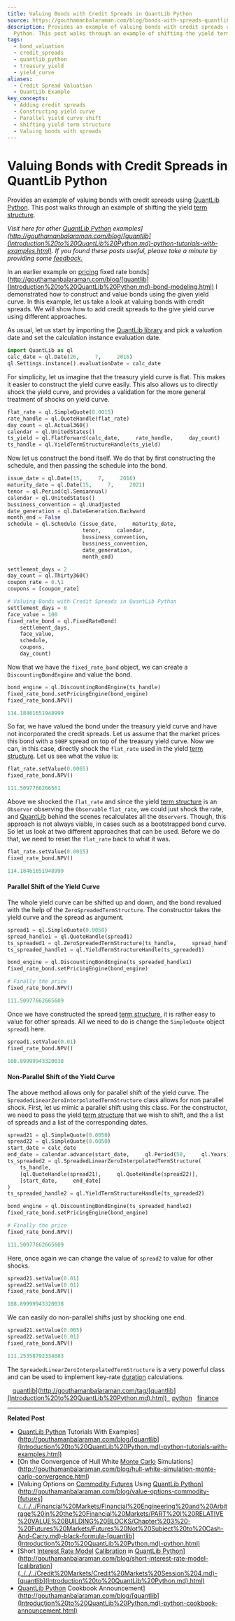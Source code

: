 ```yaml
---
title: Valuing Bonds with Credit Spreads in QuantLib Python
source: https://gouthamanbalaraman.com/blog/bonds-with-spreads-quantlib-python.html
description: Provides an example of valuing bonds with credit spreads using QuantLib
  Python. This post walks through an example of shifting the yield term structure.
tags:
  - bond_valuation
  - credit_spreads
  - quantlib_python
  - treasury_yield
  - yield_curve
aliases:
  - Credit Spread Valuation
  - QuantLib Example
key_concepts:
  - Adding credit spreads
  - Constructing yield curve
  - Parallel yield curve shift
  - Shifting yield term structure
  - Valuing bonds with spreads
---
```


# Valuing Bonds with Credit Spreads in QuantLib Python

Provides an example of valuing bonds with credit spreads using [QuantLib Python](Valuing%20Callable%20Bonds%20Using%20QuantLib%20Python.md). This post walks through an example of shifting the yield [term structure](../../../Financial%20Markets/Fixed%20Income%20Securities%20Tools%20for%20Today's%20Markets/Chapter%209/The%20Vasicek%20Model.md).

*Visit here for other [QuantLib Python]([Valuing%20Callable%20Bonds%20Using%20QuantLib%20Python) examples](http://gouthamanbalaraman.com/blog/[quantlib](Introduction%20to%20QuantLib%20Python.md)-python-tutorials-with-examples.html). If you found these posts useful,  please take a minute by providing some [feedback.](https://docs.google.com/forms/d/e/1FAIpQLSdFdJ768HKmIyJmaVRHBUJNY5NyQl6vr0GZvSkx-bUfIloNZA/viewform)*

In an earlier example on [pricing]([Arbitrage%20Pricing%20of%20Derivatives) fixed rate bonds](http://gouthamanbalaraman.com/blog/[quantlib](Introduction%20to%20QuantLib%20Python.md)-bond-modeling.html) I demonstrated how to construct and value bonds using the given yield curve. In this example,  let us take a look at valuing bonds with credit spreads. We will show how to add credit spreads to the give yield curve using different approaches.

As usual,  let us start by importing the [QuantLib library](../../../Credit%20Markets/Credit%20Market%20PSETS/Basic%20Usage%20of%20QuantLib%20analytics%20library.md) and pick a valuation date and set the calculation instance evaluation date.
```python
import QuantLib as ql
calc_date = ql.Date(26,     7,     2016)
ql.Settings.instance().evaluationDate = calc_date
```

For simplicity,  let us imagine that the treasury yield curve is flat. This makes it easier to construct the yield curve easily. This also allows us to directly shock the yield curve,  and provides a validation for the more general treatment of shocks on yield curve.
```python
flat_rate = ql.SimpleQuote(0.0015)
rate_handle = ql.QuoteHandle(flat_rate)
day_count = ql.Actual360()
calendar = ql.UnitedStates()
ts_yield = ql.FlatForward(calc_date,     rate_handle,     day_count)
ts_handle = ql.YieldTermStructureHandle(ts_yield)
```

Now let us construct the bond itself. We do that by first constructing the schedule,  and then passing the schedule into the bond.
```python
issue_date = ql.Date(15,     7,     2016)
maturity_date = ql.Date(15,     7,     2021)
tenor = ql.Period(ql.Semiannual)
calendar = ql.UnitedStates()
bussiness_convention = ql.Unadjusted
date_generation = ql.DateGeneration.Backward
month_end = False
schedule = ql.Schedule (issue_date,     maturity_date,     
                        tenor,     calendar,     
                        bussiness_convention,    
                        bussiness_convention,     
                        date_generation,     
                        month_end)
```
```python
settlement_days = 2
day_count = ql.Thirty360()
coupon_rate = 0.\1
coupons = [coupon_rate]

# Valuing Bonds with Credit Spreads in QuantLib Python
settlement_days = 0
face_value = 100
fixed_rate_bond = ql.FixedRateBond(
    settlement_days,     
    face_value,     
    schedule,     
    coupons,     
    day_count)
```

Now that we have the `fixed_rate_bond` object,  we can create a `DiscountingBondEngine` and value the bond.
```python
bond_engine = ql.DiscountingBondEngine(ts_handle)
fixed_rate_bond.setPricingEngine(bond_engine)
fixed_rate_bond.NPV()
```
```python
114.18461651948999
```

So far,  we have valued the bond under the treasury yield curve and have not incorporated the credit spreads. Let us assume that the market prices this bond with a `50BP` spread on top of the treasury yield curve. Now we can,  in this case,  directly shock the `flat_rate` used in the yield [term structure](../../../Financial%20Markets/Fixed%20Income%20Securities%20Tools%20for%20Today's%20Markets/Chapter%209/The%20Vasicek%20Model.md). Let us see what the value is:
```python
flat_rate.setValue(0.0065)
fixed_rate_bond.NPV()
```
```python
111.5097766266561
```

Above we shocked the `flat_rate` and since the yield [term structure](../../../Financial%20Markets/Fixed%20Income%20Securities%20Tools%20for%20Today's%20Markets/Chapter%209/The%20Vasicek%20Model.md) is an `Observer` observing the `Observable` `flat_rate`,  we could just shock the rate,  and [QuantLib](Introduction%20to%20QuantLib%20Python.md) behind the scenes recalculates all the `Observer`s. Though,  this approach is not always viable,  in cases such as a bootstrapped bond curve. So let us look at two different approaches that can be used. Before we do that,  we need to reset the `flat_rate` back to what it was.
```python
flat_rate.setValue(0.0015)
fixed_rate_bond.NPV()
```
```python
114.18461651948999
```

#### Parallel Shift of the Yield Curve

The whole yield curve can be shifted up and down,  and the bond revalued with the help of the `ZeroSpreadedTermStructure`. The constructor takes the yield curve and the spread as argument.
```python
spread1 = ql.SimpleQuote(0.0050)
spread_handle1 = ql.QuoteHandle(spread1)
ts_spreaded1 = ql.ZeroSpreadedTermStructure(ts_handle,     spread_handle1)
ts_spreaded_handle1 = ql.YieldTermStructureHandle(ts_spreaded1)

bond_engine = ql.DiscountingBondEngine(ts_spreaded_handle1)
fixed_rate_bond.setPricingEngine(bond_engine)

# Finally the price
fixed_rate_bond.NPV()
```
```python
111.50977662665609
```

Once we have constructed the spread [term structure](../../../Financial%20Markets/Fixed%20Income%20Securities%20Tools%20for%20Today's%20Markets/Chapter%209/The%20Vasicek%20Model.md),  it is rather easy to value for other spreads. All we need to do is change the `SimpleQuote` object `spread1` here.
```python
spread1.setValue(0.01)
fixed_rate_bond.NPV()
```
```python
108.89999943320038
```

#### Non-Parallel Shift of the Yield Curve

The above method allows only for parallel shift of the yield curve. The `SpreadedLinearZeroInterpolatedTermStructure` class allows for non parallel shock. First,  let us mimic a parallel shift using this class. For the constructor,  we need to pass the yield [term structure](../../../Financial%20Markets/Fixed%20Income%20Securities%20Tools%20for%20Today's%20Markets/Chapter%209/The%20Vasicek%20Model.md) that we wish to shift,  and the a list of spreads and a list of the corresponding dates.
```python
spread21 = ql.SimpleQuote(0.0050)
spread22 = ql.SimpleQuote(0.0050)
start_date = calc_date
end_date = calendar.advance(start_date,     ql.Period(50,     ql.Years))
ts_spreaded2 = ql.SpreadedLinearZeroInterpolatedTermStructure(
    ts_handle,    
    [ql.QuoteHandle(spread21),     ql.QuoteHandle(spread22)],    
    [start_date,     end_date]
)
ts_spreaded_handle2 = ql.YieldTermStructureHandle(ts_spreaded2)

bond_engine = ql.DiscountingBondEngine(ts_spreaded_handle2)
fixed_rate_bond.setPricingEngine(bond_engine)

# Finally the price
fixed_rate_bond.NPV()
```
```python
111.50977662665609
```

Here,  once again we can change the value of `spread2` to value for other shocks.
```python
spread21.setValue(0.01)
spread22.setValue(0.01)
fixed_rate_bond.NPV()
```
```python
108.89999943320038
```

We can easily do non-parallel shifts just by shocking one end.
```python
spread21.setValue(0.005)
spread22.setValue(0.01)
fixed_rate_bond.NPV()
```
```python
111.25358792334083
```

The `SpreadedLinearZeroInterpolatedTermStructure` is a very powerful class and can be used to implement key-rate [duration](../../../Financial%20Markets/Fixed%20Income%20Securities%20Tools%20for%20Today's%20Markets/Chapter%205/Key%20Rates%20O1s%20Durations%20and%20Hedging.md) calculations.

   [quantlib]([Introduction%20to%20QuantLib%20Python)](http://gouthamanbalaraman.com/tag/[quantlib](Introduction%20to%20QuantLib%20Python.md).html)   [python](http://gouthamanbalaraman.com/tag/python.html)   [finance](http://gouthamanbalaraman.com/tag/finance.html)

---

**Related Post**

- [QuantLib Python]([Valuing%20Callable%20Bonds%20Using%20QuantLib%20Python) Tutorials With Examples](http://gouthamanbalaraman.com/blog/[quantlib](Introduction%20to%20QuantLib%20Python.md)-python-tutorials-with-examples.html)
- [On the Convergence of Hull White [Monte Carlo](../../../Financial%20Instruments/Lecture%20Notes-%20Financial%20Instruments/Teaching%20Note%207-Exotic%20Options%20And%20Derivative%20Pricing%20By%20Monte%20Carlo%20Simulation.md) Simulations](http://gouthamanbalaraman.com/blog/hull-white-simulation-monte-carlo-convergence.html)
- [Valuing Options on [Commodity Futures](../../../Financial%20Instruments/Financial%20Instruments%20PSET%20Solutions.md) Using [QuantLib Python](Valuing%20Callable%20Bonds%20Using%20QuantLib%20Python.md)](http://gouthamanbalaraman.com/blog/value-options-commodity-[futures](../../../Financial%20Markets/Financial%20Engineering%20and%20Arbitrage%20in%20the%20Financial%20Markets/PART%20I%20RELATIVE%20VALUE%20BUILDING%20BLOCKS/Chapter%203%20-%20Futures%20Markets/Futures%20Not%20Subject%20to%20Cash-And-Carry.md)-black-formula-[quantlib](Introduction%20to%20QuantLib%20Python.md)-python.html)
- [Short [Interest Rate Model](../../../Fixed%20Income%20Asset%20Pricing/Fixed%20Income%20Lecture%20Notes/An%20Overview%20of%20the%20Vasicek%20Short%20Rate%20Model.md) [Calibration](../../../Credit%20Markets/Credit%20Markets%20Session%204.md) in [QuantLib Python](Valuing%20Callable%20Bonds%20Using%20QuantLib%20Python.md)](http://gouthamanbalaraman.com/blog/short-interest-rate-model-[calibration](../../../Credit%20Markets/Credit%20Markets%20Session%204.md)-[quantlib](Introduction%20to%20QuantLib%20Python.md).html)
- [QuantLib Python]([Valuing%20Callable%20Bonds%20Using%20QuantLib%20Python) Cookbook Announcement](http://gouthamanbalaraman.com/blog/[quantlib](Introduction%20to%20QuantLib%20Python.md)-python-cookbook-announcement.html)